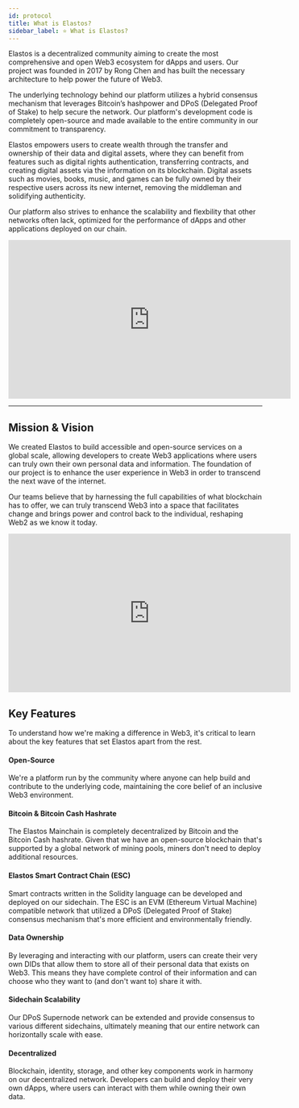 ```yaml
---
id: protocol
title: What is Elastos?
sidebar_label: ⭐ What is Elastos?
---
```


Elastos is a decentralized community aiming to create the most comprehensive and open Web3 ecosystem for dApps and users. Our project was founded in 2017 by Rong Chen and has built the necessary architecture to help power the future of Web3.

The underlying technology behind our platform utilizes a hybrid consensus mechanism that leverages Bitcoin’s hashpower and DPoS (Delegated Proof of Stake) to help secure the network. Our platform's development code is completely open-source and made available to the entire community in our commitment to transparency.

Elastos empowers users to create wealth through the transfer and ownership of their data and digital assets, where they can benefit from features such as digital rights authentication, transferring contracts, and creating digital assets via the information on its blockchain. Digital assets such as movies, books, music, and games can be fully owned by their respective users across its new internet, removing the middleman and solidifying authenticity.

Our platform also strives to enhance the scalability and flexbility that other networks often lack, optimized for the performance of dApps and other applications deployed on our chain.

<iframe
  width="560"
  height="315"
  src="https://www.youtube-nocookie.com/embed/vaJ5Pguxd4M"
  frameborder="0"
  allow="accelerometer; autoplay; clipboard-write; encrypted-media; gyroscope; picture-in-picture"
  allowfullscreen>
</iframe>

<hr class="subsection" />

## Mission & Vision

We created Elastos to build accessible and open-source services on a global scale, allowing developers to create Web3 applications where users can truly own their own personal data and information. The foundation of our project is to enhance the user experience in Web3 in order to transcend the next wave of the internet.

Our teams believe that by harnessing the full capabilities of what blockchain has to offer, we can truly transcend Web3 into a space that facilitates change and brings power and control back to the individual, reshaping Web2 as we know it today.

<iframe
  width="560"
  height="315"
  src="https://www.youtube-nocookie.com/embed/1LlMPXi-7J4"
  frameborder="0"
  allow="accelerometer; autoplay; clipboard-write; encrypted-media; gyroscope; picture-in-picture"
  allowfullscreen>
</iframe>

## Key Features

To understand how we're making a difference in Web3, it's critical to learn about the key features that set Elastos apart from the rest.

#### Open-Source

We're a platform run by the community where anyone can help build and contribute to the underlying code, maintaining the core belief of an inclusive Web3 environment.

#### Bitcoin & Bitcoin Cash Hashrate

The Elastos Mainchain is completely decentralized by Bitcoin and the Bitcoin Cash hashrate. Given that we have an open-source blockchain that's supported by a global network of mining pools, miners don't need to deploy additional resources.

#### Elastos Smart Contract Chain (ESC)

Smart contracts written in the Solidity language can be developed and deployed on our sidechain. The ESC is an EVM (Ethereum Virtual Machine) compatible network that utilized a DPoS (Delegated Proof of Stake) consensus mechanism that's more efficient and environmentally friendly.

#### Data Ownership

By leveraging and interacting with our platform, users can create their very own DIDs that allow them to store all of their personal data that exists on Web3. This means they have complete control of their information and can choose who they want to (and don't want to) share it with.

#### Sidechain Scalability

Our DPoS Supernode network can be extended and provide consensus to various different sidechains, ultimately meaning that our entire network can horizontally scale with ease.

#### Decentralized

Blockchain, identity, storage, and other key components work in harmony on our decentralized network. Developers can build and deploy their very own dApps, where users can interact with them while owning their own data.
